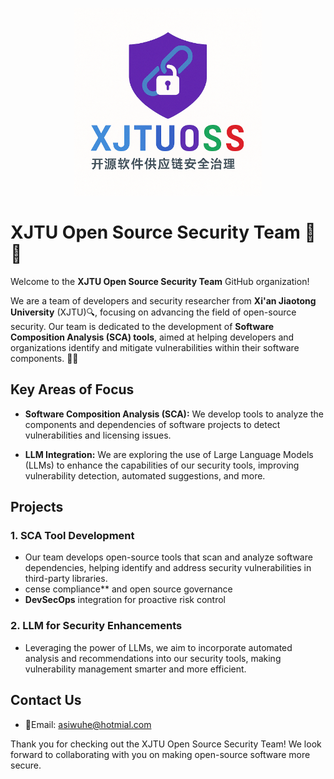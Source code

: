 <p align="center">
  <img src="https://github.com/XJTUOSS/.github/blob/main/profile/logo_cn.png?raw=true" alt="XJTUOSS Logo" width="300"/>
</p>

# XJTU Open Source Security Team 🚀🔐

Welcome to the **XJTU Open Source Security Team** GitHub organization!

We are a team of developers and security researcher from **Xi'an Jiaotong University** (XJTU)🔍, focusing on advancing the field of open-source security. Our team is dedicated to the development of **Software Composition Analysis (SCA) tools**, aimed at helping developers and organizations identify and mitigate vulnerabilities within their software components. 🤖🔧

## Key Areas of Focus

- **Software Composition Analysis (SCA):** We develop tools to analyze the components and dependencies of software projects to detect vulnerabilities and licensing issues.
  
- **LLM Integration:** We are exploring the use of Large Language Models (LLMs) to enhance the capabilities of our security tools, improving vulnerability detection, automated suggestions, and more.

## Projects

### 1. **SCA Tool Development**
   - Our team develops open-source tools that scan and analyze software dependencies, helping identify and address security vulnerabilities in third-party libraries.
   - cense compliance** and open source governance
   - **DevSecOps** integration for proactive risk control  

### 2. **LLM for Security Enhancements**
   - Leveraging the power of LLMs, we aim to incorporate automated analysis and recommendations into our security tools, making vulnerability management smarter and more efficient.

## Contact Us

- 📧Email: [asiwuhe@hotmial.com](mailto:asiwuhe@hotmial.com)

Thank you for checking out the XJTU Open Source Security Team! We look forward to collaborating with you on making open-source software more secure.
